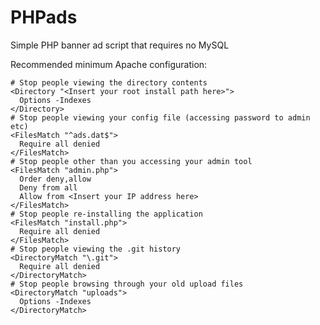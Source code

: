 # PHPads
Simple PHP banner ad script that requires no MySQL

Recommended minimum Apache configuration: 

    # Stop people viewing the directory contents
    <Directory "<Insert your root install path here>">
      Options -Indexes
    </Directory>
    # Stop people viewing your config file (accessing password to admin etc)
    <FilesMatch "^ads.dat$">
      Require all denied
    </FilesMatch>
    # Stop people other than you accessing your admin tool
    <FilesMatch "admin.php">
      Order deny,allow
      Deny from all
      Allow from <Insert your IP address here>
    </FilesMatch>
    # Stop people re-installing the application
    <FilesMatch "install.php">
      Require all denied
    </FilesMatch>
    # Stop people viewing the .git history
    <DirectoryMatch "\.git">
      Require all denied
    </DirectoryMatch>
    # Stop people browsing through your old upload files
    <DirectoryMatch "uploads">
      Options -Indexes
    </DirectoryMatch>

